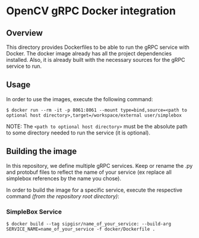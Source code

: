 # OpenCV gRPC Docker integration


## Overview

This directory provides Dockerfiles to be able to run the gRPC service with Docker.
The docker image already has all the project dependencies installed.
Also, it is already built with the necessary sources for the gRPC service to run.


## Usage

In order to use the images, execute the following command:

```shell
$ docker run --rm -it -p 8061:8061 --mount type=bind,source=<path to optional host directory>,target=/workspace/external user/simplebox 
```

NOTE: The `<path to optional host directory>` must be the absolute path to some directory needed to run the service (it is optional).


## Building the image

In this repository, we define multiple gRPC services. Keep or rename the .py and protobuf files to reflect the name of your service (ex replace all simplebox references by the name you chose).

In order to build the image for a specific service, execute the respective command *(from the repository root directory)*:

### SimpleBox Service 

```shell
$ docker build --tag sipgisr/name_of_your_service: --build-arg SERVICE_NAME=name_of_your_service -f docker/Dockerfile .
```
